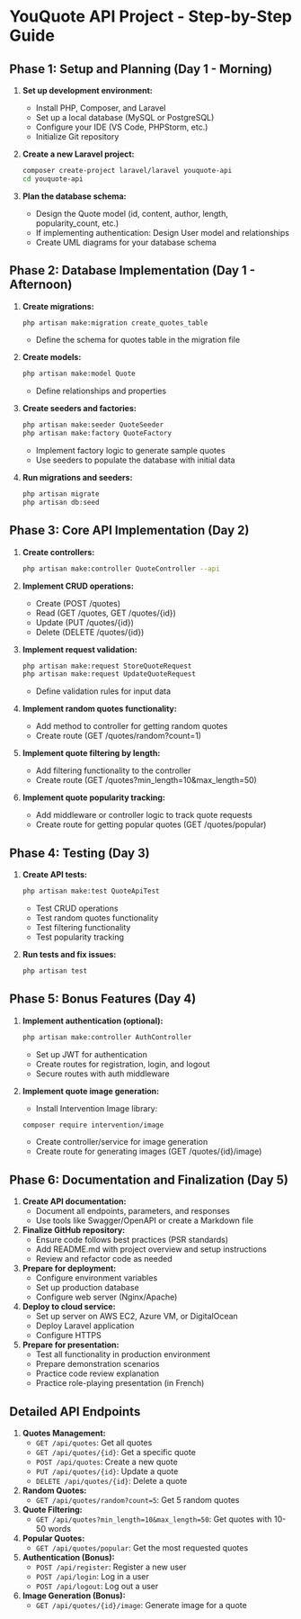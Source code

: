 # YouQuote API Project - Step-by-Step Guide

## Phase 1: Setup and Planning (Day 1 - Morning)

1. **Set up development environment:**
    - Install PHP, Composer, and Laravel
    - Set up a local database (MySQL or PostgreSQL)
    - Configure your IDE (VS Code, PHPStorm, etc.)
    - Initialize Git repository
2. **Create a new Laravel project:**
    
    ```bash
    composer create-project laravel/laravel youquote-api
    cd youquote-api
    
    ```
    
3. **Plan the database schema:**
    - Design the Quote model (id, content, author, length, popularity_count, etc.)
    - If implementing authentication: Design User model and relationships
    - Create UML diagrams for your database schema

## Phase 2: Database Implementation (Day 1 - Afternoon)

1. **Create migrations:**
    
    ```bash
    php artisan make:migration create_quotes_table
    
    ```
    
    - Define the schema for quotes table in the migration file
2. **Create models:**
    
    ```bash
    php artisan make:model Quote
    
    ```
    
    - Define relationships and properties
3. **Create seeders and factories:**
    
    ```bash
    php artisan make:seeder QuoteSeeder
    php artisan make:factory QuoteFactory
    
    ```
    
    - Implement factory logic to generate sample quotes
    - Use seeders to populate the database with initial data
4. **Run migrations and seeders:**
    
    ```bash
    php artisan migrate
    php artisan db:seed
    
    ```
    

## Phase 3: Core API Implementation (Day 2)

1. **Create controllers:**
    
    ```bash
    php artisan make:controller QuoteController --api
    
    ```
    
2. **Implement CRUD operations:**
    - Create (POST /quotes)
    - Read (GET /quotes, GET /quotes/{id})
    - Update (PUT /quotes/{id})
    - Delete (DELETE /quotes/{id})
3. **Implement request validation:**
    
    ```bash
    php artisan make:request StoreQuoteRequest
    php artisan make:request UpdateQuoteRequest
    
    ```
    
    - Define validation rules for input data
4. **Implement random quotes functionality:**
    - Add method to controller for getting random quotes
    - Create route (GET /quotes/random?count=1)
5. **Implement quote filtering by length:**
    - Add filtering functionality to the controller
    - Create route (GET /quotes?min_length=10&max_length=50)
6. **Implement quote popularity tracking:**
    - Add middleware or controller logic to track quote requests
    - Create route for getting popular quotes (GET /quotes/popular)

## Phase 4: Testing (Day 3)

1. **Create API tests:**
    
    ```bash
    php artisan make:test QuoteApiTest
    
    ```
    
    - Test CRUD operations
    - Test random quotes functionality
    - Test filtering functionality
    - Test popularity tracking
2. **Run tests and fix issues:**
    
    ```bash
    php artisan test
    
    ```
    

## Phase 5: Bonus Features (Day 4)

1. **Implement authentication (optional):**
    
    ```bash
    php artisan make:controller AuthController
    
    ```
    
    - Set up JWT for authentication
    - Create routes for registration, login, and logout
    - Secure routes with auth middleware
2. **Implement quote image generation:**
    - Install Intervention Image library:
    
    ```bash
    composer require intervention/image
    
    ```
    
    - Create controller/service for image generation
    - Create route for generating images (GET /quotes/{id}/image)

## Phase 6: Documentation and Finalization (Day 5)

1. **Create API documentation:**
    - Document all endpoints, parameters, and responses
    - Use tools like Swagger/OpenAPI or create a Markdown file
2. **Finalize GitHub repository:**
    - Ensure code follows best practices (PSR standards)
    - Add README.md with project overview and setup instructions
    - Review and refactor code as needed
3. **Prepare for deployment:**
    - Configure environment variables
    - Set up production database
    - Configure web server (Nginx/Apache)
4. **Deploy to cloud service:**
    - Set up server on AWS EC2, Azure VM, or DigitalOcean
    - Deploy Laravel application
    - Configure HTTPS
5. **Prepare for presentation:**
    - Test all functionality in production environment
    - Prepare demonstration scenarios
    - Practice code review explanation
    - Practice role-playing presentation (in French)

## Detailed API Endpoints

1. **Quotes Management:**
    - `GET /api/quotes`: Get all quotes
    - `GET /api/quotes/{id}`: Get a specific quote
    - `POST /api/quotes`: Create a new quote
    - `PUT /api/quotes/{id}`: Update a quote
    - `DELETE /api/quotes/{id}`: Delete a quote
2. **Random Quotes:**
    - `GET /api/quotes/random?count=5`: Get 5 random quotes
3. **Quote Filtering:**
    - `GET /api/quotes?min_length=10&max_length=50`: Get quotes with 10-50 words
4. **Popular Quotes:**
    - `GET /api/quotes/popular`: Get the most requested quotes
5. **Authentication (Bonus):**
    - `POST /api/register`: Register a new user
    - `POST /api/login`: Log in a user
    - `POST /api/logout`: Log out a user
6. **Image Generation (Bonus):**
    - `GET /api/quotes/{id}/image`: Generate image for a quote